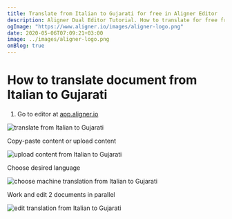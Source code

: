 ```yaml
---
title: Translate from Italian to Gujarati for free in Aligner Editor
description: Aligner Dual Editor Tutorial. How to translate for free from Italian to Gujarati. Aligner is multilingual document management platform. 
ogImage: "https://www.aligner.io/images/aligner-logo.png"
date: 2020-05-06T07:09:21+03:00
image: ../images/aligner-logo.png
onBlog: true
---
```


# How to translate document from Italian to Gujarati

1. Go to editor at [app.aligner.io](https://app.aligner.io "Aligner App web page")

![translate from Italian to Gujarati](../aligner-blank-editor.png "translate from Italian to Gujarati")

Copy-paste content or upload content

![upload content from Italian to Gujarati](../aligner-uploaded-document.png "upload content from Italian to Gujarati")

Choose desired language

![choose machine translation from Italian to Gujarati](../aligner-language-dropdown.png "choose machine translation from Italian to Gujarati")

Work and edit 2 documents in parallel

![edit translation from Italian to Gujarati](../aligner-double-sitded-editor.png "edit translation from Italian to Gujarati")

